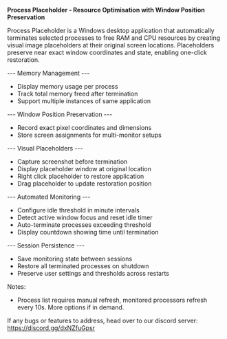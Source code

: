 **Process Placeholder - Resource Optimisation with Window Position Preservation**

Process Placeholder is a Windows desktop application that automatically terminates selected processes to free RAM and CPU resources by creating visual image placeholders at their original screen locations. Placeholders preserve near exact window coordinates and state, enabling one-click restoration.

--- Memory Management ---
- Display memory usage per process
- Track total memory freed after termination
- Support multiple instances of same application

--- Window Position Preservation ---
- Record exact pixel coordinates and dimensions
- Store screen assignments for multi-monitor setups

--- Visual Placeholders ---
- Capture screenshot before termination
- Display placeholder window at original location
- Right click placeholder to restore application
- Drag placeholder to update restoration position

--- Automated Monitoring ---
- Configure idle threshold in minute intervals
- Detect active window focus and reset idle timer
- Auto-terminate processes exceeding threshold
- Display countdown showing time until termination

--- Session Persistence ---
- Save monitoring state between sessions
- Restore all terminated processes on shutdown
- Preserve user settings and thresholds across restarts

Notes:
- Process list requires manual refresh, monitored processors refresh every 10s. More options if in demand.


If any bugs or features to address, head over to our discord server: https://discord.gg/dxNZfuGpsr
